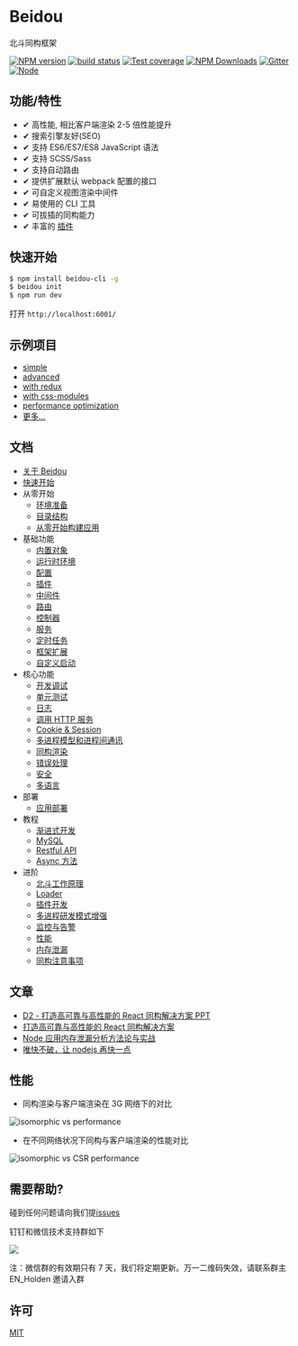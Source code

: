 # Beidou

北斗同构框架

[![NPM version][npm-image]][npm-url]
[![build status][travis-image]][travis-url]
[![Test coverage][codecov-image]][codecov-url]
[![NPM Downloads][download-img]][npm-url]
[![Gitter][gitter-image]][gitter-url]
[![Node][nodejs-image]][nodejs-url]

[npm-image]: https://img.shields.io/npm/v/beidou-core.svg
[npm-url]: https://npmjs.org/package/beidou-core
[quality-image]: http://npm.packagequality.com/shield/beidou-core.svg
[quality-url]: http://packagequality.com/#?package=beidou-core
[travis-image]: https://img.shields.io/travis/alibaba/beidou.svg?branch=master
[travis-url]: https://travis-ci.org/alibaba/beidou
[codecov-image]: https://img.shields.io/codecov/c/github/alibaba/beidou.svg
[codecov-url]: https://codecov.io/gh/alibaba/beidou
[download-img]: https://img.shields.io/npm/dm/beidou-core.svg
[gitter-image]: https://img.shields.io/gitter/room/alibaba/beidou.svg
[gitter-url]: https://gitter.im/alibaba/beidou
[nodejs-image]: https://img.shields.io/badge/node-%3E%3D%208.0.0-brightgreen.svg
[nodejs-url]: https://nodejs.org

## 功能/特性

* ✔︎ 高性能, 相比客户端渲染 2-5 倍性能提升
* ✔︎ 搜索引擎友好(SEO)
* ✔︎ 支持 ES6/ES7/ES8 JavaScript 语法
* ✔︎ 支持 SCSS/Sass
* ✔︎ 支持自动路由
* ✔︎ 提供扩展默认 webpack 配置的接口
* ✔︎ 可自定义视图渲染中间件
* ✔︎ 易使用的 CLI 工具
* ✔︎ 可拔插的同构能力
* ✔︎ 丰富的 [插件](./packages/beidou-docs/en/basic/plugins.md)

## 快速开始

```bash
$ npm install beidou-cli -g
$ beidou init
$ npm run dev
```

打开 `http://localhost:6001/`

## 示例项目

* [simple](./examples/simple)
* [advanced](./examples/advanced)
* [with redux](./examples/redux)
* [with css-modules](./examples/css-modules)
* [performance optimization](./examples/performance)
* [更多...](./examples/)

## 文档

* [关于 Beidou](./packages/beidou-docs/zh/intro/about.md)
* [快速开始](./packages/beidou-docs/zh/quick-start/quick-start.md)
* 从零开始
  * [环境准备](./packages/beidou-docs/zh/quick-start/prepare-environment.md)
  * [目录结构](./packages/beidou-docs/zh/quick-start/directory-struct.md)
  * [从零开始构建应用](./packages/beidou-docs/zh/quick-start/step-by-step.md)
* 基础功能
  * [内置对象](./packages/beidou-docs/zh/basic/objects.md)
  * [运行时环境](./packages/beidou-docs/zh/basic/env.md)
  * [配置](./packages/beidou-docs/zh/basic/config.md)
  * [插件](./packages/beidou-docs/zh/basic/plugins.md)
  * [中间件](./packages/beidou-docs/zh/basic/middleware.md)
  * [路由](./packages/beidou-docs/zh/basic/router.md)
  * [控制器](./packages/beidou-docs/zh/basic/controller.md)
  * [服务](./packages/beidou-docs/zh/basic/service.md)
  * [定时任务](./packages/beidou-docs/zh/basic/schedule.md)
  * [框架扩展](./packages/beidou-docs/zh/basic/extend.md)
  * [自定义启动](./packages/beidou-docs/zh/basic/app-start.md)
* 核心功能
  * [开发调试](./packages/beidou-docs/zh/core/development.md)
  * [单元测试](./packages/beidou-docs/zh/core/unittest.md)
  * [日志](./packages/beidou-docs/zh/core/logger.md)
  * [调用 HTTP 服务](./packages/beidou-docs/zh/core/http-client.md)
  * [Cookie & Session](./packages/beidou-docs/zh/core/cookie-and-session.md)
  * [多进程模型和进程间通讯](./packages/beidou-docs/zh/core/cluster-and-ipc.md)
  * [同构渲染](./packages/beidou-docs/zh/core/isomorphic-render.md)
  * [错误处理](./packages/beidou-docs/zh/core/error-handling.md)
  * [安全](./packages/beidou-docs/zh/core/security.md)
  * [多语言](./packages/beidou-docs/zh/core/i18n.md)
* 部署
  * [应用部署](./packages/beidou-docs/zh/deployment/deployment.md)
* 教程
  * [渐进式开发](./packages/beidou-docs/zh/tutorials/progressive.md)
  * [MySQL](./packages/beidou-docs/zh/tutorials/mysql.md)
  * [Restful API](./packages/beidou-docs/zh/tutorials/restful.md)
  * [Async 方法](./packages/beidou-docs/zh/tutorials/async-function.md)
* 进阶
  * [北斗工作原理](./packages/beidou-docs/zh/advanced/architecture.md)
  * [Loader](./packages/beidou-docs/zh/advanced/loader.md)
  * [插件开发](./packages/beidou-docs/zh/advanced/plugin.md)
  * [多进程研发模式增强](./packages/beidou-docs/zh/advanced/cluster-enhancement.md)
  * [监控与告警](./packages/beidou-docs/zh/advanced/monitor.md)
  * [性能](./packages/beidou-docs/zh/advanced/performance.md)
  * [内存泄漏](./packages/beidou-docs/zh/advanced/oom.md)
  * [同构注意事项](./packages/beidou-docs/zh/advanced/attentions.md)

## 文章

* [D2 - 打造高可靠与高性能的 React 同构解决方案 PPT](./packages/beidou-docs/articles/D2_High_Reliability_and_Performance_Isomorphic_App.pdf)
* [打造高可靠与高性能的 React 同构解决方案](./packages/beidou-docs/articles/high-performance-isomorphic-app.md)
* [Node 应用内存泄漏分析方法论与实战](./packages/beidou-docs/articles/node-memory-leak.md)
* [唯快不破，让 nodejs 再快一点](./packages/beidou-docs/articles/node-performance-optimization.md)

## 性能

* 同构渲染与客户端渲染在 3G 网络下的对比

![isomorphic vs performance](http://img.alicdn.com/tfs/TB1inBqhnnI8KJjy0FfXXcdoVXa-702-666.gif)

* 在不同网络状况下同构与客户端渲染的性能对比

![isomorphic vs CSR performance](http://img.alicdn.com/tfs/TB172JBhb_I8KJjy1XaXXbsxpXa-1762-818.png)

## 需要帮助?

碰到任何问题请向我们提[issues](https://github.com/alibaba/beidou/issues)

钉钉和微信技术支持群如下

![](https://img.alicdn.com/tfs/TB1xFtzlf6H8KJjy0FjXXaXepXa-700-473.jpg)

注：微信群的有效期只有 7 天，我们将定期更新。万一二维码失效，请联系群主 EN_Holden 邀请入群

## 许可

[MIT](LICENSE)
